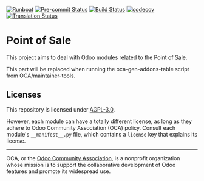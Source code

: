 
[![Runboat](https://img.shields.io/badge/runboat-Try%20me-875A7B.png)](https://runboat.odoo-community.org/builds?repo=OCA/pos&target_branch=13.0)
[![Pre-commit Status](https://github.com/OCA/pos/actions/workflows/pre-commit.yml/badge.svg?branch=13.0)](https://github.com/OCA/pos/actions/workflows/pre-commit.yml?query=branch%3A13.0)
[![Build Status](https://github.com/OCA/pos/actions/workflows/test.yml/badge.svg?branch=13.0)](https://github.com/OCA/pos/actions/workflows/test.yml?query=branch%3A13.0)
[![codecov](https://codecov.io/gh/OCA/pos/branch/13.0/graph/badge.svg)](https://codecov.io/gh/OCA/pos)
[![Translation Status](https://translation.odoo-community.org/widgets/pos-13-0/-/svg-badge.svg)](https://translation.odoo-community.org/engage/pos-13-0/?utm_source=widget)

<!-- /!\ do not modify above this line -->

# Point of Sale

This project aims to deal with Odoo modules related to the Point of Sale.

<!-- /!\ do not modify below this line -->

<!-- prettier-ignore-start -->

[//]: # (addons)

This part will be replaced when running the oca-gen-addons-table script from OCA/maintainer-tools.

[//]: # (end addons)

<!-- prettier-ignore-end -->

## Licenses

This repository is licensed under [AGPL-3.0](LICENSE).

However, each module can have a totally different license, as long as they adhere to Odoo Community Association (OCA)
policy. Consult each module's `__manifest__.py` file, which contains a `license` key
that explains its license.

----
OCA, or the [Odoo Community Association](http://odoo-community.org/), is a nonprofit
organization whose mission is to support the collaborative development of Odoo features
and promote its widespread use.
